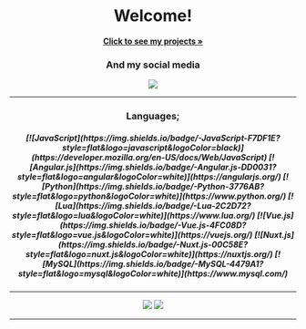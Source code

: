 <link rel="stylesheet" href="readme.css">
<h1 align="center">Welcome!</h1>
<div align="center">
    <a href="https://github.com/mustafawp?tab=repositories"><strong>Click to see my projects »</strong></a>
    <h3 align="center">And my social media</h3>
    <center>
    <a href="https://www.instagram.com/mustafawiped" align="center"><img src="https://img.shields.io/badge/-Instagram-C13584?style=flat-quare&labelColor=C13584&logo=instagram&logoColor=white&link=link"></a></center>
    <hr>
    <h3>Languages;</h3>
    <h5>[![JavaScript](https://img.shields.io/badge/-JavaScript-F7DF1E?style=flat&logo=javascript&logoColor=black)](https://developer.mozilla.org/en-US/docs/Web/JavaScript)
[![Angular.js](https://img.shields.io/badge/-Angular.js-DD0031?style=flat&logo=angular&logoColor=white)](https://angularjs.org/)
[![Python](https://img.shields.io/badge/-Python-3776AB?style=flat&logo=python&logoColor=white)](https://www.python.org/)
[![Lua](https://img.shields.io/badge/-Lua-2C2D72?style=flat&logo=lua&logoColor=white)](https://www.lua.org/)
[![Vue.js](https://img.shields.io/badge/-Vue.js-4FC08D?style=flat&logo=vue.js&logoColor=white)](https://vuejs.org/)
[![Nuxt.js](https://img.shields.io/badge/-Nuxt.js-00C58E?style=flat&logo=nuxt.js&logoColor=white)](https://nuxtjs.org/)
[![MySQL](https://img.shields.io/badge/-MySQL-4479A1?style=flat&logo=mysql&logoColor=white)](https://www.mysql.com/)</h5>
    <hr>
    <img src="https://github-readme-stats.vercel.app/api?username=mustafawp&theme=dark&show_icons=true">
    <img src="https://streak-stats.demolab.com?user=mustafawp&theme=highcontrast&border_radius=4.7&background=000000)](https://git.io/streak-stats">
    <hr>
</div>
